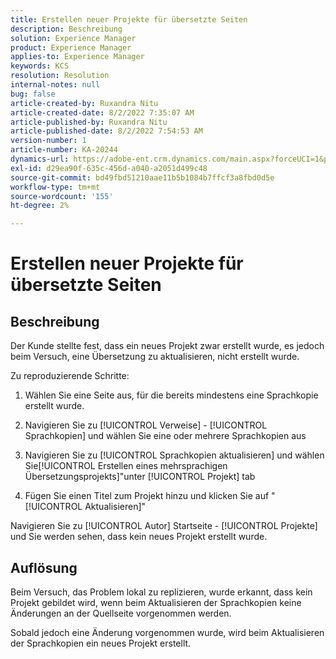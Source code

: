 ```yaml
---
title: Erstellen neuer Projekte für übersetzte Seiten
description: Beschreibung
solution: Experience Manager
product: Experience Manager
applies-to: Experience Manager
keywords: KCS
resolution: Resolution
internal-notes: null
bug: false
article-created-by: Ruxandra Nitu
article-created-date: 8/2/2022 7:35:07 AM
article-published-by: Ruxandra Nitu
article-published-date: 8/2/2022 7:54:53 AM
version-number: 1
article-number: KA-20244
dynamics-url: https://adobe-ent.crm.dynamics.com/main.aspx?forceUCI=1&pagetype=entityrecord&etn=knowledgearticle&id=113b629f-3512-ed11-b83d-0022480867bd
exl-id: d29ea90f-635c-456d-a040-a2051d499c48
source-git-commit: bd49fbd51210aae11b5b1084b7ffcf3a8fbd0d5e
workflow-type: tm+mt
source-wordcount: '155'
ht-degree: 2%

---
```


# Erstellen neuer Projekte für übersetzte Seiten

## Beschreibung


Der Kunde stellte fest, dass ein neues Projekt zwar erstellt wurde, es jedoch beim Versuch, eine Übersetzung zu aktualisieren, nicht erstellt wurde.

Zu reproduzierende Schritte:

1. Wählen Sie eine Seite aus, für die bereits mindestens eine Sprachkopie erstellt wurde.

2. Navigieren Sie zu [!UICONTROL Verweise] - [!UICONTROL Sprachkopien] und wählen Sie eine oder mehrere Sprachkopien aus

3. Navigieren Sie zu [!UICONTROL Sprachkopien aktualisieren] und wählen Sie[!UICONTROL Erstellen eines mehrsprachigen Übersetzungsprojekts]&quot;unter [!UICONTROL Projekt] tab

4. Fügen Sie einen Titel zum Projekt hinzu und klicken Sie auf &quot;[!UICONTROL Aktualisieren]&quot;

Navigieren Sie zu [!UICONTROL Autor] Startseite - [!UICONTROL Projekte] und Sie werden sehen, dass kein neues Projekt erstellt wurde.


## Auflösung


Beim Versuch, das Problem lokal zu replizieren, wurde erkannt, dass kein Projekt gebildet wird, wenn beim Aktualisieren der Sprachkopien keine Änderungen an der Quellseite vorgenommen werden.

Sobald jedoch eine Änderung vorgenommen wurde, wird beim Aktualisieren der Sprachkopien ein neues Projekt erstellt.

